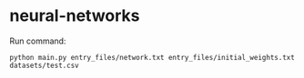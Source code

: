 # neural-networks

Run command:

```python main.py entry_files/network.txt entry_files/initial_weights.txt datasets/test.csv```